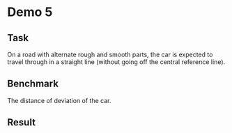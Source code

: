 # Demo 5
## Task
On a road with alternate rough and smooth parts, the car is expected to travel through in a straight line (without going off the central reference line).


## Benchmark
The distance of deviation of the car.

## Result

